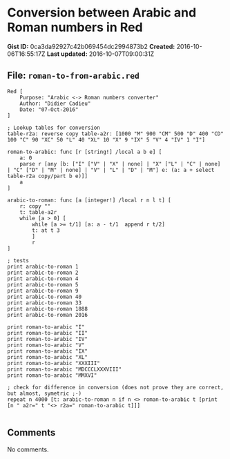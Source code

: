 # Conversion between Arabic and Roman numbers in Red

**Gist ID:** 0ca3da92927c42b069454dc2994873b2
**Created:** 2016-10-06T16:55:17Z
**Last updated:** 2016-10-07T09:00:31Z

## File: `roman-to-from-arabic.red`

```Red
Red [
    Purpose: "Arabic <-> Roman numbers converter"
    Author: "Didier Cadieu"
    Date: "07-Oct-2016"
]

; Lookup tables for conversion
table-r2a: reverse copy table-a2r: [1000 "M" 900 "CM" 500 "D" 400 "CD" 100 "C" 90 "XC" 50 "L" 40 "XL" 10 "X" 9 "IX" 5 "V" 4 "IV" 1 "I"]

roman-to-arabic: func [r [string!] /local a b e] [
	a: 0
	parse r [any [b: ["I" ["V" | "X" | none] | "X" ["L" | "C" | none] | "C" ["D" | "M" | none] | "V" | "L" | "D" | "M"] e: (a: a + select table-r2a copy/part b e)]]
	a
]

arabic-to-roman: func [a [integer!] /local r n l t] [
	r: copy ""
	t: table-a2r
	while [a > 0] [
		while [a >= t/1] [a: a - t/1  append r t/2]
		t: at t 3
        ]
        r
]

; tests
print arabic-to-roman 1
print arabic-to-roman 2
print arabic-to-roman 4
print arabic-to-roman 5
print arabic-to-roman 9
print arabic-to-roman 40
print arabic-to-roman 33
print arabic-to-roman 1888
print arabic-to-roman 2016

print roman-to-arabic "I"
print roman-to-arabic "II"
print roman-to-arabic "IV"
print roman-to-arabic "V"
print roman-to-arabic "IX"
print roman-to-arabic "XL"
print roman-to-arabic "XXXIII"
print roman-to-arabic "MDCCCLXXXVIII"
print roman-to-arabic "MMXVI"

; check for difference in conversion (does not prove they are correct, but almost, symetric ;-)
repeat n 4000 [t: arabic-to-roman n if n <> roman-to-arabic t [print [n " a2r=" t "<> r2a=" roman-to-arabic t]]]


```

## Comments

No comments.
